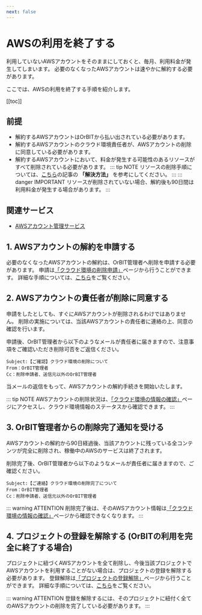 ```yaml
---
next: false
---
```


# AWSの利用を終了する

利用していないAWSアカウントをそのままにしておくと、毎月、利用料金が発生してしまいます。
必要のなくなったAWSアカウントは速やかに解約する必要があります。

ここでは、AWSの利用を終了する手順を紹介します。

[[toc]]

## 前提
- 解約するAWSアカウントはOrBITから払い出されている必要があります。
- 解約するAWSアカウントのクラウド環境責任者が、AWSアカウントの削除に同意している必要があります。
- 解約するAWSアカウントにおいて、料金が発生する可能性のあるリソースがすべて削除されている必要があります。
  ::: tip NOTE
  リソースの削除手順については、[こちら](https://aws.amazon.com/jp/premiumsupport/knowledge-center/close-aws-account/)の記事の **「解決方法」** を参考にしてください。
  :::
  ::: danger IMPORTANT
  リソースが削除されていない場合、解約後も90日間は利用料金が発生する場合があります。
  :::

## 関連サービス
- [AWSアカウント管理サービス](/guide/aws/service/account-management.html)

## 1. AWSアカウントの解約を申請する
必要のなくなったAWSアカウントの解約は、OrBIT管理者へ削除を申請する必要があります。
申請は[「クラウド環境の削除申請」](/request/delete-account.html)ページから行うことができます。
詳細な手順については、[こちら](/request/manual/delete-account.html)をご覧ください。

## 2. AWSアカウントの責任者が削除に同意する
申請をしたとしても、すぐにAWSアカウントが削除されるわけではありません。
削除の実施については、当該AWSアカウントの責任者に連絡の上、同意の確認を行います。

申請後、OrBIT管理者から以下のようなメールが責任者に届きますので、注意事項をご確認いただき削除可否をご返信ください。
```
Subject:【ご確認】クラウド環境の削除について
From：OrBIT管理者
Cc：削除申請者、送信元以外のOrBIT管理者
```

当メールの返信をもって、AWSアカウントの解約手続きを開始いたします。

::: tip NOTE
AWSアカウントの削除状況は、[「クラウド環境の情報の確認」](/request/get-account.html)ページにアクセスし、クラウド環境情報のステータスから確認できます。
:::

## 3. OrBIT管理者からの削除完了通知を受ける
AWSアカウントの解約から90日経過後、当該アカウントに残っている全コンテンツが完全に削除され、稼働中のAWSのサービスは終了されます。

削除完了後、OrBIT管理者から以下のようなメールが責任者に届きますので、ご確認ください。
```
Subject:【ご連絡】クラウド環境の削除完了について
From：OrBIT管理者
Cc：削除申請者、送信元以外のOrBIT管理者
```
::: warning ATTENTION
削除完了後は、そのAWSアカウント情報は[「クラウド環境の情報の確認」](/request/get-account.html)ページから確認できなくなります。
:::

## 4. プロジェクトの登録を解除する (OrBITの利用を完全に終了する場合)
プロジェクトに紐づくAWSアカウントを全て削除し、今後当該プロジェクトでAWSアカウントを利用することがない場合は、プロジェクトの登録を解除する必要があります。
登録解除は[「プロジェクトの登録解除」](/request/delete-project.html)ページから行うことができます。
詳細な手順については、[こちら](/request/manual/delete-project.html)をご覧ください。

::: warning ATTENTION
登録を解除するには、そのプロジェクトに紐付く全てのAWSアカウントの削除を完了している必要があります。
:::